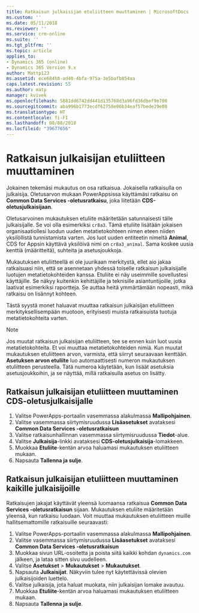 ```yaml
---
title: Ratkaisun julkaisijan etuliitteen muuttaminen | MicrosoftDocs
ms.custom: ''
ms.date: 05/11/2018
ms.reviewer: ''
ms.service: crm-online
ms.suite: ''
ms.tgt_pltfrm: ''
ms.topic: article
applies_to:
- Dynamics 365 (online)
- Dynamics 365 Version 9.x
author: Mattp123
ms.assetid: ece684h8-ad40-4bfa-975a-3e5bafb854aa
caps.latest.revision: 55
ms.author: matp
manager: kvivek
ms.openlocfilehash: 5881dd6742dd441d135768d3a96fd36dbef9e700
ms.sourcegitcommit: aba996b1773ecdf62758e06b34eaf57bede29e08
ms.translationtype: HT
ms.contentlocale: fi-FI
ms.lasthandoff: 08/08/2018
ms.locfileid: "39677656"
---
```

# <a name="change-the-solution-publisher-prefix"></a>Ratkaisun julkaisijan etuliitteen muuttaminen

Jokainen tekemäsi mukautus on osa ratkaisua. Jokaisella ratkaisulla on julkaisija. Oletusarvon mukaan PowerAppsissa käyttämäsi ratkaisu on **Common Data Services -oletusratkaisu**, joka liitetään **CDS-oletusjulkaisijaan**.

Oletusarvoinen mukautuksen etuliite määritetään satunnaisesti tälle julkaisijalle. Se voi olla esimerkiksi `cr8a3`. Tämä etuliite lisätään jokaisen organisaatiollesi luodun uuden metatietokohteen nimen eteen niiden yksilöllistä tunnistamista varten. Jos luot uuden entiteetin nimeltä **Animal**, CDS for Appsin käyttävä yksilöivä nimi on `cr8a3_animal`. Sama koskee uusia kenttiä (määritteitä), suhteita ja asetusjoukkoja.

Mukautuksen etuliitteellä ei ole juurikaan merkitystä, ellet aio jakaa ratkaisuasi niin, että se asennetaan yhdessä toiselle ratkaisun julkaisijalle luotujen metatietokohteiden kanssa. Etuliite ei näy useimmille sovellustesi käyttäjille. Se näkyy kuitenkin kehittäjille ja teknisille asiantuntijoille, jotka laativat esimerkiksi raportteja. Se auttaa heitä ymmärtämään nopeasti, mikä ratkaisu on lisännyt kohteen.

Tästä syystä monet haluavat muuttaa ratkaisun julkaisijan etuliitteen merkityksellisempään muotoon, erityisesti muista ratkaisuista tuotuja metatietokohteita varten. 

> [!NOTE]
> Jos muutat ratkaisun julkaisijan etuliitteen, tee se ennen kuin luot uusia metatietokohteita. Et voi muuttaa metatietokohteiden nimiä.
> Kun muutat mukautuksen etuliitteen arvon, varmista, että siirryt seuraavaan kenttään. **Asetuksen arvon etuliite** luo automaattisesti numeron mukautuksen etuliitteen perusteella. Tätä numeroa käytetään, kun lisäät asetuksia asetusjoukkoihin, ja se näyttää, millä ratkaisulla asetus on lisätty. 

## <a name="change-the-solution-publisher-prefix-for-the-cds-default-publisher"></a>Ratkaisun julkaisijan etuliitteen muuttaminen CDS-oletusjulkaisijalle  

 1. Valitse PowerApps-portaalin vasemmassa alakulmassa **Mallipohjainen**.
 2. Valitse vasemmassa siirtymisruudussa **Lisäasetukset** avataksesi **Common Data Services -oletusratkaisun**
 3. Valitse ratkaisunhallinnan vasemmassa siirtymisruudussa **Tiedot**-alue.
 4. Valitse **Julkaisija**-linkki avataksesi **CDS-oletusjulkaisija**-lomakkeen.
 5. Muokkaa **Etuliite**-kentän arvoa haluamasi mukautuksen etuliitteen mukaan.
 6. Napsauta **Tallenna ja sulje**.
  
## <a name="change-the-solution-publisher-prefix-for-any-publisher"></a>Ratkaisun julkaisijan etuliitteen muuttaminen kaikille julkaisijoille

Ratkaisujen jakajat käyttävät yleensä luomaansa ratkaisua **Common Data Services -oletusratkaisun** sijaan. Mukautuksen etuliite määritetään yleensä, kun ratkaisu luodaan. Voit muuttaa mukautuksen etuliitteen muille hallitsemattomille ratkaisuille seuraavasti: 

 1. Valitse PowerApps-portaalin vasemmassa alakulmassa **Mallipohjainen**.
 2. Valitse vasemmassa siirtymisruudussa **Lisäasetukset** avataksesi **Common Data Services -oletusratkaisun**
 3. Muokkaa sivun URL-osoitetta ja poista siitä kaikki kohdan `dynamics.com` jälkeen, ja lataa sitten sivu uudelleen.
 4. Valitse **Asetukset** > **Mukautukset** > **Mukautukset**. 
 5. Napsauta **Julkaisijat**. Näkyviin tulee nyt käytettävissä olevien julkaisijoiden luettelo.
 6. Valitse julkaisija, jota haluat muokata, niin julkaisijan lomake avautuu.
 7. Muokkaa **Etuliite**-kentän arvoa haluamasi mukautuksen etuliitteen mukaan.
 6. Napsauta **Tallenna ja sulje**.
  
